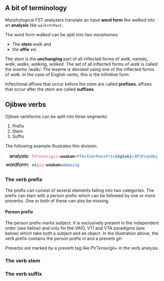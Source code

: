 ## A bit of terminology

Morphological FST analyzers translate an input **word form** like *walked* into an **analysis** like `walk+V+Past`. 

The word form *walked* can be split into two *morphemes*: 

* The **stem** *walk* and
* the **affix** *ed*.

The stem is the **unchanging** part of all inflected forms of *walk*, namely, *walk*, *walks*, *walking*, *walked*. The set of all inflected forms of *walk* is called the *lexeme* /walk/. The lexeme is denoted using one of the inflected forms of *walk*. In the case of English verbs, this is the infinitive form.   

Inflectional affixes that occur before the stem are called **prefixes**, affixes that occur after the stem are called **suffixes**.

## Ojibwe verbs

Ojibwe verbforms can be split into three segments:

1. Prefix
2. Stem
3. Suffix

The following example illustrates this division:

![Ojibwe verb](word.png)

### The verb prefix

The prefix can consist of several elements falling into two categories. The prefix can start with a person prefix which can be followed by one or more preverbs. One or both of these can also be missing.

#### Person prefix

The person prefix marks subject. It is exclusively present in the independent order (see below) and only for the VAIO, VTI and VTA paradigms (see below) which take both a subject and an object. In the illustration above, the verb prefix contains the person prefix *ni* and a preverb *gii-*

Preverbs are marked by a preverb tag like *PVTense/gii+* in the verb analysis. 

### The verb stem

### The verb suffix
